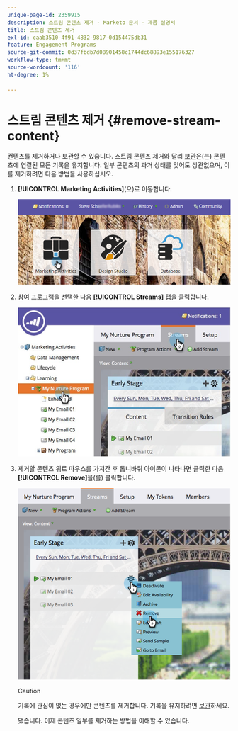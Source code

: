 ```yaml
---
unique-page-id: 2359915
description: 스트림 콘텐츠 제거 - Marketo 문서 - 제품 설명서
title: 스트림 콘텐츠 제거
exl-id: caab3510-4f91-4832-9817-0d154475db31
feature: Engagement Programs
source-git-commit: 0d37fbdb7d08901458c1744dc68893e155176327
workflow-type: tm+mt
source-wordcount: '116'
ht-degree: 1%

---
```


# 스트림 콘텐츠 제거 {#remove-stream-content}

컨텐츠를 제거하거나 보관할 수 있습니다. 스트림 콘텐츠 제거와 달리 [보관](/help/marketo/product-docs/email-marketing/drip-nurturing/using-stream-content/archive-and-unarchive-stream-content.md)은(는) 콘텐츠에 연결된 모든 기록을 유지합니다. 일부 콘텐츠의 과거 상태를 잊어도 상관없으며, 이를 제거하려면 다음 방법을 사용하십시오.

1. **[!UICONTROL Marketing Activities]**(으)로 이동합니다.

   ![](assets/login-marketing-activities-1.png)

1. 참여 프로그램을 선택한 다음 **[!UICONTROL Streams]** 탭을 클릭합니다.

   ![](assets/cloneasteam-3.jpg)

1. 제거할 콘텐츠 위로 마우스를 가져간 후 톱니바퀴 아이콘이 나타나면 클릭한 다음 **[!UICONTROL Remove]**&#x200B;을(를) 클릭합니다.

   ![](assets/image2014-9-15-17-3a38-3a15.png)

   >[!CAUTION]
   >
   >기록에 관심이 없는 경우에만 콘텐츠를 제거합니다. 기록을 유지하려면 [보관](/help/marketo/product-docs/email-marketing/drip-nurturing/using-stream-content/archive-and-unarchive-stream-content.md)하세요.

   됐습니다. 이제 콘텐츠 일부를 제거하는 방법을 이해할 수 있습니다.
